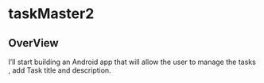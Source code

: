 # taskMaster2
## OverView 
I’ll start building an Android app that will allow the user to manage the tasks , add Task title and description.
